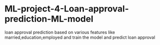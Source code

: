# ML-project-4-Loan-approval-prediction-ML-model
loan approval prediction based on various features like married,education,employed and train the model and predict loan approval
